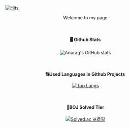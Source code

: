 [![Hits](https://hits.seeyoufarm.com/api/count/incr/badge.svg?url=https%3A%2F%2Fgithub.com%2Fgamzachips&count_bg=%2379C83D&title_bg=%23555555&icon=&icon_color=%23E7E7E7&title=hits&edge_flat=false)](https://hits.seeyoufarm.com)

<div align=center>

Welcome to my page
  
<br/>
  
    
#### 🖥️ Github Stats
![Anurag's GitHub stats](https://github-readme-stats.vercel.app/api?username=gamzachips&show_icons=true&theme=radical)
  
<br/>
  
#### 🔠Used Languages in Github Projects
[![Top Langs](https://github-readme-stats.vercel.app/api/top-langs/?username=gamzachips&layout=compact)](https://github.com/gamzachips/github-readme-stats)

<br/>

#### 🏅BOJ Solved Tier
[![Solved.ac
프로필](http://mazassumnida.wtf/api/generate_badge?boj=ein1013)](https://solved.ac/ein1013) 
  

</div>



<!--
**gamzachips/gamzachips** is a ✨ _special_ ✨ repository because its `README.md` (this file) appears on your GitHub profile.

Here are some ideas to get you started:

- 🔭 I’m currently working on ...
- 🌱 I’m currently learning ...
- 👯 I’m looking to collaborate on ...
- 🤔 I’m looking for help with ...
- 💬 Ask me about ...
- 📫 How to reach me: ...
- 😄 Pronouns: ...
- ⚡ Fun fact: ...
-->
